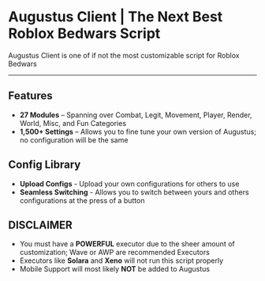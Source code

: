 # Augustus Client | The Next Best Roblox Bedwars Script

Augustus Client is one of if not the most customizable script for Roblox Bedwars

---

## Features
- **27 Modules** – Spanning over Combat, Legit, Movement, Player, Render, World, Misc, and Fun Categories
- **1,500+ Settings** – Allows you to fine tune your own version of Augustus; no configuration will be the same

## Config Library
- **Upload Configs** - Upload your own configurations for others to use
- **Seamless Switching** - Allows you to switch between yours and others configurations at the press of a button

## DISCLAIMER
- You must have a **POWERFUL** executor due to the sheer amount of customization; Wave or AWP are recommended Executors
- Executors like **Solara** and **Xeno** will not run this script properly
- Mobile Support will most likely **NOT** be added to Augustus
